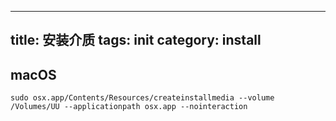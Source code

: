 
---
title: 安装介质
tags: init
category: install
---

## macOS

```
sudo osx.app/Contents/Resources/createinstallmedia --volume /Volumes/UU --applicationpath osx.app --nointeraction
```
